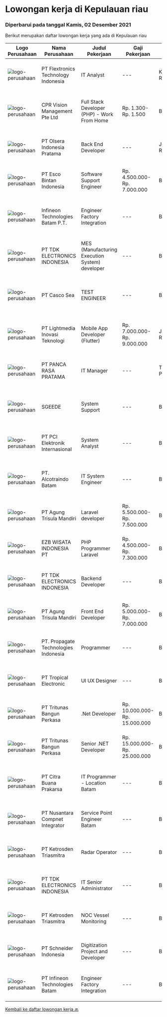 
  # Lowongan kerja di Kepulauan riau

  ### Diperbarui pada tanggal Kamis, 02 Desember 2021

  Berikut merupakan daftar lowongan kerja yang ada di Kepulauan riau

  |Logo Perusahaan | Nama Perusahaan | Judul Pekerjaan | Gaji Pekerjaan | Lokasi | Deskripsi | Tanggal diunggah | Pranala |
  | -------------- | --------------- | --------------- | --------- | --------- | -------------- | ------- | ----------- |
  |![logo-perusahaan](https://image-service-cdn.seek.com.au/a2d2e4f9664dcaaa1f379292808cfa099f9db547/ee4dce1061f3f616224767ad58cb2fc751b8d2dc)|PT Flextronics Technology Indonesia|IT Analyst|---|Kepulauan Riau|The IT Analyst will be based in Batam, Indonesia. Job Descriptions Determinate required improvements on the systems Supervising its correct...|Selasa, 30 November 2021|https://www.jobstreet.co.id/id/job/it-analyst-3706073?token=0~d77f92b8-6d02-4887-b5d5-3145501e644e&sectionRank=1&jobId=jobstreet-id-job-3706073|
|![logo-perusahaan](https://image-service-cdn.seek.com.au/4d4e5bd43e6855bfcba9f692dfd133c4ae60d687/ee4dce1061f3f616224767ad58cb2fc751b8d2dc)|CPR Vision Management Pte Ltd|Full Stack Developer (PHP) - Work From Home|Rp. 1.300-Rp. 1.500|Batam|RESPONSIBILITIES:·      Coordinate and participate in the planning, designing and development of websites and web applications.·      Working with...|Selasa, 30 November 2021|https://www.jobstreet.co.id/id/job/full-stack-developer-php-work-from-home-9047503/origin/sg?token=0~d77f92b8-6d02-4887-b5d5-3145501e644e&sectionRank=2&jobId=jobstreet-sg-job-9047503|
|![logo-perusahaan](https://image-service-cdn.seek.com.au/9566707565c8ba196853b5f2d2876cfe1b690b97/ee4dce1061f3f616224767ad58cb2fc751b8d2dc)|PT Olsera Indonesia Pratama|Back End Developer|---|Jakarta Raya|Responsibilities: Development in an AGILE environment Create good product with accessibility and security compliance Create good product with...|Selasa, 30 November 2021|https://www.jobstreet.co.id/id/job/back-end-developer-3705947?token=0~d77f92b8-6d02-4887-b5d5-3145501e644e&sectionRank=3&jobId=jobstreet-id-job-3705947|
|![logo-perusahaan](https://image-service-cdn.seek.com.au/d7d3be70a701514214ce2eb78cd153e22cc97501/ee4dce1061f3f616224767ad58cb2fc751b8d2dc)|PT Esco Bintan Indonesia|Software Support Engineer|Rp. 4.500.000-Rp. 7.000.000|Bintan|Dear Applicants,Perusahaan kami tidak pernah memungut bentuk keuntungan apapun dalam proses rekrutmen, mohon abaikan jika ada pihak yang tidak...|Senin, 29 November 2021|https://www.jobstreet.co.id/id/job/software-support-engineer-3696374?token=0~d77f92b8-6d02-4887-b5d5-3145501e644e&sectionRank=4&jobId=jobstreet-id-job-3696374|
|![logo-perusahaan](https://image-service-cdn.seek.com.au/826dac9b4a28655c2e0b43abeb64a0726cc8961c/ee4dce1061f3f616224767ad58cb2fc751b8d2dc)|Infineon Technologies Batam P.T.|Engineer Factory Integration|---|Batam|Part of your life. Part of tomorrow.We make life easier, safer and greener - with technology that achieves more, consumes less and is accessible to...|Senin, 29 November 2021|https://www.jobstreet.co.id/id/job/engineer-factory-integration-9044978/origin/sg?token=0~d77f92b8-6d02-4887-b5d5-3145501e644e&sectionRank=5&jobId=jobstreet-sg-job-9044978|
|![logo-perusahaan](https://image-service-cdn.seek.com.au/abf296bd91f8d6875073b1d919f8980bdd50bf3a/ee4dce1061f3f616224767ad58cb2fc751b8d2dc)|PT TDK ELECTRONICS INDONESIA|MES (Manufacturing Execution System) developer|---|Batam|Mandatory requirements  Solid front-end web design experience Excellent knowledge of object-oriented and/or functional programming Strong native...|Minggu, 28 November 2021|https://www.jobstreet.co.id/id/job/mes-manufacturing-execution-system-developer-3695316?token=0~d77f92b8-6d02-4887-b5d5-3145501e644e&sectionRank=6&jobId=jobstreet-id-job-3695316|
|![logo-perusahaan](https://image-service-cdn.seek.com.au/8b5701165dfc59c0081e6f6dfd853b541f2850a0/ee4dce1061f3f616224767ad58cb2fc751b8d2dc)|PT Casco Sea|TEST ENGINEER|---|Batam|REQUIREMENTS : Diploma or Bachelor degree in electrical/electronic engineering or related field Minimum of 3 years of experience in Automotive or PCBA...|Senin, 29 November 2021|https://www.jobstreet.co.id/id/job/test-engineer-3703770?token=0~d77f92b8-6d02-4887-b5d5-3145501e644e&sectionRank=7&jobId=jobstreet-id-job-3703770|
|![logo-perusahaan](https://image-service-cdn.seek.com.au/ebfe0f91667a47547f62ce1bea5320e2313e817f/ee4dce1061f3f616224767ad58cb2fc751b8d2dc)|PT Lightmedia Inovasi Teknologi|Mobile App Developer (Flutter)|Rp. 7.000.000-Rp. 9.000.000|Jakarta Raya|Why you should join us?LimeCommerce.com is an Ecommerce focused company working with clients across the globe focusing on Magento. We’re an Adobe...|Selasa, 30 November 2021|https://www.jobstreet.co.id/id/job/mobile-app-developer-flutter-3696606?token=0~d77f92b8-6d02-4887-b5d5-3145501e644e&sectionRank=8&jobId=jobstreet-id-job-3696606|
|![logo-perusahaan](https://image-service-cdn.seek.com.au/d10b2bb65a28093dda9513e9ebfa7d00e8ffa266/ee4dce1061f3f616224767ad58cb2fc751b8d2dc)|PT PANCA RASA PRATAMA|IT Manager|---|Tanjung Pinang|Memiliki pengalaman di bidang IT minimal 2 tahun Bersedia ditempatkan di Tanjung Pinang, Kepulauan Riau Mampu bekerja di bawah tekanan  Membawahi IT...|Jumat, 26 November 2021|https://www.jobstreet.co.id/id/job/it-manager-3702011?token=0~d77f92b8-6d02-4887-b5d5-3145501e644e&sectionRank=9&jobId=jobstreet-id-job-3702011|
|![logo-perusahaan](https://us.123rf.com/450wm/pavelstasevich/pavelstasevich1811/pavelstasevich181101027/112815900-stock-vector-no-image-available-icon-flat-vector.jpg?ver=6)|SGEEDE|System Support|---|Batam|Deskripsi :  Memastikan user dapat mengakses/menjalankan sistem/aplikasi sebagaimana mestinya (problem solving) Bertugas melakukan backup terhadap...|Jumat, 26 November 2021|https://www.jobstreet.co.id/id/job/system-support-3703225?token=0~d77f92b8-6d02-4887-b5d5-3145501e644e&sectionRank=10&jobId=jobstreet-id-job-3703225|
|![logo-perusahaan](https://image-service-cdn.seek.com.au/daa97ff1abf4e9ff1f739c9f7b4f75a273868bb0/ee4dce1061f3f616224767ad58cb2fc751b8d2dc)|PT PCI Elektronik Internasional|System Analyst|---|Batam|Qualifications: Able to created training to SAP user and provided support Have experience in UAT during SAP improvement implementation Experience 2...|Jumat, 26 November 2021|https://www.jobstreet.co.id/id/job/system-analyst-3702181?token=0~d77f92b8-6d02-4887-b5d5-3145501e644e&sectionRank=11&jobId=jobstreet-id-job-3702181|
|![logo-perusahaan](https://us.123rf.com/450wm/pavelstasevich/pavelstasevich1811/pavelstasevich181101027/112815900-stock-vector-no-image-available-icon-flat-vector.jpg?ver=6)|PT. Alcotraindo Batam|IT System Engineer|---|Batam|Responsibilities: Manage infrastructure services provided by vendor/s to ensure connectivity, availability of applications and services within the...|Jumat, 26 November 2021|https://www.jobstreet.co.id/id/job/it-system-engineer-3702026?token=0~d77f92b8-6d02-4887-b5d5-3145501e644e&sectionRank=12&jobId=jobstreet-id-job-3702026|
|![logo-perusahaan](https://image-service-cdn.seek.com.au/6306e67940498d3926db1dc3b6d5982a669ee958/ee4dce1061f3f616224767ad58cb2fc751b8d2dc)|PT Agung Trisula Mandiri|Laravel developer|Rp. 5.500.000-Rp. 7.500.000|Batam|Responsibilities: Participate in the entire application lifecycle, focusing on coding and debugging. Write clean code to develop functional web...|Jumat, 26 November 2021|https://www.jobstreet.co.id/id/job/laravel-developer-3702046?token=0~d77f92b8-6d02-4887-b5d5-3145501e644e&sectionRank=13&jobId=jobstreet-id-job-3702046|
|![logo-perusahaan](https://image-service-cdn.seek.com.au/25d4c68e4b92dd3663f84995859dfb236fd4a8ab/ee4dce1061f3f616224767ad58cb2fc751b8d2dc)|EZB WISATA INDONESIA PT|PHP Programmer Laravel|Rp. 4.500.000-Rp. 7.300.000|Batam|Mampu bekerja dalam tim Bersifat tanggung Jawab dalam pekerjaan Bersedia bekerja di luar jam kerja Mengerti logika pemograman Dapat bekerja di bawah...|Selasa, 23 November 2021|https://www.jobstreet.co.id/id/job/php-programmer-laravel-3698715?token=0~d77f92b8-6d02-4887-b5d5-3145501e644e&sectionRank=14&jobId=jobstreet-id-job-3698715|
|![logo-perusahaan](https://image-service-cdn.seek.com.au/abf296bd91f8d6875073b1d919f8980bdd50bf3a/ee4dce1061f3f616224767ad58cb2fc751b8d2dc)|PT TDK ELECTRONICS INDONESIA|Backend Developer|---|Batam|Mandatory requirements  Solid front-end web design experience Excellent knowledge of object-oriented and/or functional programming Strong native...|Selasa, 23 November 2021|https://www.jobstreet.co.id/id/job/backend-developer-3698381?token=0~d77f92b8-6d02-4887-b5d5-3145501e644e&sectionRank=15&jobId=jobstreet-id-job-3698381|
|![logo-perusahaan](https://image-service-cdn.seek.com.au/6306e67940498d3926db1dc3b6d5982a669ee958/ee4dce1061f3f616224767ad58cb2fc751b8d2dc)|PT Agung Trisula Mandiri|Front End Developer|Rp. 5.000.000-Rp. 7.000.000|Batam|PT Agung Trisula mandiri is software development company with a headquarter in Batam, Indonesia. We offers a wide range of services: Web development,...|Jumat, 19 November 2021|https://www.jobstreet.co.id/id/job/front-end-developer-3684872?token=0~d77f92b8-6d02-4887-b5d5-3145501e644e&sectionRank=16&jobId=jobstreet-id-job-3684872|
|![logo-perusahaan](https://us.123rf.com/450wm/pavelstasevich/pavelstasevich1811/pavelstasevich181101027/112815900-stock-vector-no-image-available-icon-flat-vector.jpg?ver=6)|PT. Propagate Technologies Indonesia|Programmer|---|Batam|Candidate must possess at least Bachelor's Degree in Computer Science/Information Technology or equivalent. At least 2 Year(s) of working experience...|Sabtu, 20 November 2021|https://www.jobstreet.co.id/id/job/programmer-3680031?token=0~d77f92b8-6d02-4887-b5d5-3145501e644e&sectionRank=17&jobId=jobstreet-id-job-3680031|
|![logo-perusahaan](https://image-service-cdn.seek.com.au/d880fc53466352eb90be1440c8db42c8eab3b5ce/ee4dce1061f3f616224767ad58cb2fc751b8d2dc)|PT Tropical Electronic|UI UX Designer|---|Batam|Fast growing foreign company looking for talented UI/UX designer. Candidate must have understanding with user design principles, web standard and...|Jumat, 19 November 2021|https://www.jobstreet.co.id/id/job/ui-ux-designer-3695258?token=0~d77f92b8-6d02-4887-b5d5-3145501e644e&sectionRank=18&jobId=jobstreet-id-job-3695258|
|![logo-perusahaan](https://image-service-cdn.seek.com.au/b241808b7d45e518a7b0d3063828fc32248cfa75/ee4dce1061f3f616224767ad58cb2fc751b8d2dc)|PT Tritunas Bangun Perkasa|.Net Developer|Rp. 10.000.000-Rp. 15.000.000|Batam|Responsibilities Develop, test and deploy high-performing, scalable Windows desktop applications Collaborate with the CTO and other developers to...|Rabu, 17 November 2021|https://www.jobstreet.co.id/id/job/net-developer-3682658?token=0~d77f92b8-6d02-4887-b5d5-3145501e644e&sectionRank=19&jobId=jobstreet-id-job-3682658|
|![logo-perusahaan](https://image-service-cdn.seek.com.au/b241808b7d45e518a7b0d3063828fc32248cfa75/ee4dce1061f3f616224767ad58cb2fc751b8d2dc)|PT Tritunas Bangun Perkasa|Senior .NET Developer|Rp. 15.000.000-Rp. 25.000.000|Batam|Responsibilities Develop, test and deploy high-performing, scalable Windows desktop applications Collaborate with the CTO and other developers to...|Rabu, 17 November 2021|https://www.jobstreet.co.id/id/job/senior-net-developer-3682656?token=0~d77f92b8-6d02-4887-b5d5-3145501e644e&sectionRank=20&jobId=jobstreet-id-job-3682656|
|![logo-perusahaan](https://image-service-cdn.seek.com.au/5f91c90d0b53149e16be1172972897adca1442a2/ee4dce1061f3f616224767ad58cb2fc751b8d2dc)|PT Citra Buana Prakarsa|IT Programmer - Location Batam|---|Batam|Requirements =1. Familiar with Database (Microsoft SQL) - Tables, Views, Stored Procedures.2. Able to develop Desktop program using .NET language.3....|Sabtu, 13 November 2021|https://www.jobstreet.co.id/id/job/it-programmer-location-batam-3678697?token=0~d77f92b8-6d02-4887-b5d5-3145501e644e&sectionRank=21&jobId=jobstreet-id-job-3678697|
|![logo-perusahaan](https://image-service-cdn.seek.com.au/faf1379cb2f8ff5c87162dc20c60c0d2f63dba1c/ee4dce1061f3f616224767ad58cb2fc751b8d2dc)|PT Nusantara Compnet Integrator|Service Point Engineer Batam|---|Batam|Kualifikasi: Pendidikan minimal S1 Teknik Komputer, Ilmu Komputer, Teknik Informatika atau Ilmu Komputer lainnya Memiliki pengalaman bekerja minimal 2...|Jumat, 12 November 2021|https://www.jobstreet.co.id/id/job/service-point-engineer-batam-3678398?token=0~d77f92b8-6d02-4887-b5d5-3145501e644e&sectionRank=22&jobId=jobstreet-id-job-3678398|
|![logo-perusahaan](https://image-service-cdn.seek.com.au/c6ffa5edc62c5e84c146cb3d55132fad595f8cd0/ee4dce1061f3f616224767ad58cb2fc751b8d2dc)|PT Ketrosden Triasmitra|Radar Operator|---|Batam|Provide 24 hour Submarine Cable surveillance and alarm condition utilizing by network monitoring and surveillance system. Able to work under Shifting...|Rabu, 10 November 2021|https://www.jobstreet.co.id/id/job/radar-operator-3685968?token=0~d77f92b8-6d02-4887-b5d5-3145501e644e&sectionRank=23&jobId=jobstreet-id-job-3685968|
|![logo-perusahaan](https://image-service-cdn.seek.com.au/abf296bd91f8d6875073b1d919f8980bdd50bf3a/ee4dce1061f3f616224767ad58cb2fc751b8d2dc)|PT TDK ELECTRONICS INDONESIA|IT Senior Administrator|---|Batam|Operation Ensuring the availability and reliability of Computers, Printers, Scanners and other facing IT Peripherals.  Ensuring the availability of...|Senin, 08 November 2021|https://www.jobstreet.co.id/id/job/it-senior-administrator-3681877?token=0~d77f92b8-6d02-4887-b5d5-3145501e644e&sectionRank=24&jobId=jobstreet-id-job-3681877|
|![logo-perusahaan](https://image-service-cdn.seek.com.au/c6ffa5edc62c5e84c146cb3d55132fad595f8cd0/ee4dce1061f3f616224767ad58cb2fc751b8d2dc)|PT Ketrosden Triasmitra|NOC Vessel Monitoring|---|Batam|JOB DESCRIPTION: Provide 24 hour Submarine Cable surveillance and alarm condition utilizing by network monitoring and surveillance system. Able to...|Rabu, 03 November 2021|https://www.jobstreet.co.id/id/job/noc-vessel-monitoring-3677605?token=0~d77f92b8-6d02-4887-b5d5-3145501e644e&sectionRank=25&jobId=jobstreet-id-job-3677605|
|![logo-perusahaan](https://image-service-cdn.seek.com.au/630e6f36eddf12aa2a9f090c449e02964b55a0a1/ee4dce1061f3f616224767ad58cb2fc751b8d2dc)|PT Schneider Indonesia|Digitization Project and Developer|---|Batam|Do you dream of working in a company that is driven by a meaningful purpose? An inclusive company that empowers you to do your best and be...|Rabu, 01 Desember 2021|https://www.jobstreet.co.id/id/job/digitization-project-and-developer-1029768123?token=0~d77f92b8-6d02-4887-b5d5-3145501e644e&sectionRank=26&jobId=jobstreet-id-job-1029768123|
|![logo-perusahaan](https://us.123rf.com/450wm/pavelstasevich/pavelstasevich1811/pavelstasevich181101027/112815900-stock-vector-no-image-available-icon-flat-vector.jpg?ver=6)|PT Infineon Technologies Batam|Engineer Factory Integration|---|Batam|At a glanceAre you eager to further develop in a vibrating multinational environment? Are you a strategic thinker who pays great attention to details,...|Selasa, 30 November 2021|https://www.jobstreet.co.id/id/job/engineer-factory-integration-1029755908?token=0~d77f92b8-6d02-4887-b5d5-3145501e644e&sectionRank=27&jobId=jobstreet-id-job-1029755908|


  [Kembali ke daftar lowongan kerja 🔙](../README.md#daftar-lowongan-kerja)
  